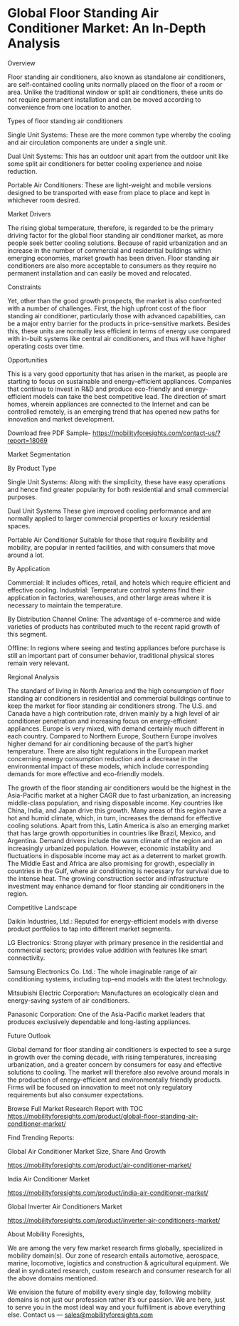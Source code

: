 # Global Floor Standing Air Conditioner Market: An In-Depth Analysis

Overview

Floor standing air conditioners, also known as standalone air conditioners, are self-contained cooling units normally placed on the floor of a room or area. Unlike the traditional window or split air conditioners, these units do not require permanent installation and can be moved according to convenience from one location to another.

Types of floor standing air conditioners

Single Unit Systems: These are the more common type whereby the cooling and air circulation components are under a single unit.

Dual Unit Systems: This has an outdoor unit apart from the outdoor unit like some split air conditioners for better cooling experience and noise reduction.

Portable Air Conditioners: These are light-weight and mobile versions designed to be transported with ease from place to place and kept in whichever room desired.

Market Drivers

The rising global temperature, therefore, is regarded to be the primary driving factor for the global floor standing air conditioner market, as more people seek better cooling solutions. Because of rapid urbanization and an increase in the number of commercial and residential buildings within emerging economies, market growth has been driven. Floor standing air conditioners are also more acceptable to consumers as they require no permanent installation and can easily be moved and relocated.

Constraints

Yet, other than the good growth prospects, the market is also confronted with a number of challenges. First, the high upfront cost of the floor standing air conditioner, particularly those with advanced capabilities, can be a major entry barrier for the products in price-sensitive markets. Besides this, these units are normally less efficient in terms of energy use compared with in-built systems like central air conditioners, and thus will have higher operating costs over time.

Opportunities

This is a very good opportunity that has arisen in the market, as people are starting to focus on sustainable and energy-efficient appliances. Companies that continue to invest in R&D and produce eco-friendly and energy-efficient models can take the best competitive lead. The direction of smart homes, wherein appliances are connected to the Internet and can be controlled remotely, is an emerging trend that has opened new paths for innovation and market development.

Download free PDF Sample- https://mobilityforesights.com/contact-us/?report=18069

Market Segmentation

By Product Type

Single Unit Systems: Along with the simplicity, these have easy operations and hence find greater popularity for both residential and small commercial purposes.

Dual Unit Systems These give improved cooling performance and are normally applied to larger commercial properties or luxury residential spaces.

Portable Air Conditioner Suitable for those that require flexibility and mobility, are popular in rented facilities, and with consumers that move around a lot.

By Application

Commercial: It includes offices, retail, and hotels which require efficient and effective cooling. Industrial: Temperature control systems find their application in factories, warehouses, and other large areas where it is necessary to maintain the temperature.

By Distribution Channel Online: The advantage of e-commerce and wide varieties of products has contributed much to the recent rapid growth of this segment.

Offline: In regions where seeing and testing appliances before purchase is still an important part of consumer behavior, traditional physical stores remain very relevant.

Regional Analysis

The standard of living in North America and the high consumption of floor standing air conditioners in residential and commercial buildings continue to keep the market for floor standing air conditioners strong. The U.S. and Canada have a high contribution rate, driven mainly by a high level of air conditioner penetration and increasing focus on energy-efficient appliances. Europe is very mixed, with demand certainly much different in each country. Compared to Northern Europe, Southern Europe involves higher demand for air conditioning because of the part’s higher temperature. There are also tight regulations in the European market concerning energy consumption reduction and a decrease in the environmental impact of these models, which include corresponding demands for more effective and eco-friendly models.

The growth of the floor standing air conditioners would be the highest in the Asia-Pacific market at a higher CAGR due to fast urbanization, an increasing middle-class population, and rising disposable income. Key countries like China, India, and Japan drive this growth. Many areas of this region have a hot and humid climate, which, in turn, increases the demand for effective cooling solutions. Apart from this, Latin America is also an emerging market that has large growth opportunities in countries like Brazil, Mexico, and Argentina. Demand drivers include the warm climate of the region and an increasingly urbanized population. However, economic instability and fluctuations in disposable income may act as a deterrent to market growth. The Middle East and Africa are also promising for growth, especially in countries in the Gulf, where air conditioning is necessary for survival due to the intense heat. The growing construction sector and infrastructure investment may enhance demand for floor standing air conditioners in the region.

Competitive Landscape

Daikin Industries, Ltd.: Reputed for energy-efficient models with diverse product portfolios to tap into different market segments.

LG Electronics: Strong player with primary presence in the residential and commercial sectors; provides value addition with features like smart connectivity.

Samsung Electronics Co. Ltd.: The whole imaginable range of air conditioning systems, including top-end models with the latest technology.

Mitsubishi Electric Corporation: Manufactures an ecologically clean and energy-saving system of air conditioners.

Panasonic Corporation: One of the Asia-Pacific market leaders that produces exclusively dependable and long-lasting appliances.

Future Outlook

Global demand for floor standing air conditioners is expected to see a surge in growth over the coming decade, with rising temperatures, increasing urbanization, and a greater concern by consumers for easy and effective solutions to cooling. The market will therefore also revolve around morals in the production of energy-efficient and environmentally friendly products. Firms will be focused on innovation to meet not only regulatory requirements but also consumer expectations.

Browse Full Market Research Report with TOC https://mobilityforesights.com/product/global-floor-standing-air-conditioner-market/

Find Trending Reports:

Global Air Conditioner Market Size, Share And Growth

https://mobilityforesights.com/product/air-conditioner-market/

India Air Conditioner Market

https://mobilityforesights.com/product/india-air-conditioner-market/

Global Inverter Air Conditioners Market

https://mobilityforesights.com/product/inverter-air-conditioners-market/

About Mobility Foresights,

We are among the very few market research firms globally, specialized in mobility domain(s). Our zone of research entails automotive, aerospace, marine, locomotive, logistics and construction & agricultural equipment. We deal in syndicated research, custom research and consumer research for all the above domains mentioned.

We envision the future of mobility every single day, following mobility domains is not just our profession rather it’s our passion. We are here, just to serve you in the most ideal way and your fulfillment is above everything else. Contact us — sales@mobilityforesights.com
